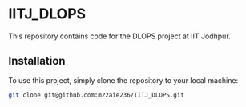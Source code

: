 # IITJ_DLOPS

This repository contains code for the DLOPS project at IIT Jodhpur.

## Installation

To use this project, simply clone the repository to your local machine:

```bash
git clone git@github.com:m22aie236/IITJ_DLOPS.git
